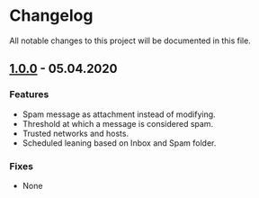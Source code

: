 # Changelog

All notable changes to this project will be documented in this file.

## <a name="v1-0-0"></a> [1.0.0](https://github.com/bloodhunterd/froxlor-mail-spamassassin-docker/releases/tag/1.0.0) - 05.04.2020

### Features
* Spam message as attachment instead of modifying.
* Threshold at which a message is considered spam.
* Trusted networks and hosts.
* Scheduled leaning based on Inbox and Spam folder. 

### Fixes
* None
